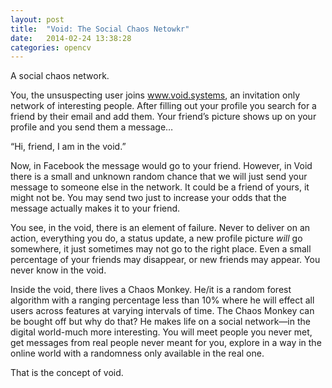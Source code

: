 ```yaml
---
layout: post
title:  "Void: The Social Chaos Netowkr"
date:   2014-02-24 13:38:28
categories: opencv
---
```


A social chaos network.

You, the unsuspecting user joins www.void.systems, an invitation only network of interesting people. After filling out your profile you search for a friend by their email and add them. Your friend’s picture shows up on your profile and you send them a message…

“Hi, friend, I am in the void.”

Now, in Facebook the message would go to your friend. However, in Void there is a small and unknown random chance that we will just send your message to someone else in the network. It could be a friend of yours, it might not be. You may send two just to increase your odds that the message actually makes it to your friend.

You see, in the void, there is an element of failure. Never to deliver on an action, everything you do, a status update, a new profile picture *will* go somewhere, it just sometimes may not go to the right place. Even a small percentage of your friends may disappear, or new friends may appear. You never know in the void.

Inside the void, there lives a Chaos Monkey. He/it is a random forest algorithm with a ranging percentage less than 10% where he will effect all users across features at varying intervals of time. The Chaos Monkey can be bought off but why do that? He makes life on a social network—in the digital world-much more interesting. You will meet people you never met, get messages from real people never meant for you, explore in a way in the online world with a randomness only available in the real one.

That is the concept of void.